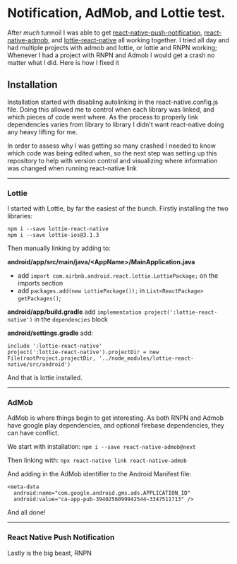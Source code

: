 # Notification, AdMob, and Lottie test.

After *much* turmoil I was able to get [react-native-push-notification](https://github.com/zo0r/react-native-push-notification#readme), [react-native-admob](https://github.com/sbugert/react-native-admob), and [lottie-react-native](https://github.com/react-native-community/lottie-react-native) all working together. I tried all day and had multiple projects with admob and lottie, or lottie and RNPN working; Whenever I had a project with RNPN and Admob I would get a crash no matter what I did.
Here is how I fixed it

## Installation

Installation started with disabling autolinking in the react-native.config.js file. Doing this allowed me to control when each library was linked, and which pieces of code went where. As the process to properly link dependencies varies from library to library I didn't want react-native doing any heavy lifting for me.

In order to assess why I was getting so many crashed I needed to know which code was being edited when, so the next step was setting up this repository to help with version control and visualizing where information was changed when running react-native link

---

### Lottie

I started with Lottie, by far the easiest of the bunch.
Firstly installing the two libraries:
```
npm i --save lottie-react-native
npm i --save lottie-ios@3.1.3
```

Then manually linking by adding to:

**android/app/src/main/java/\<AppName\>/MainApplication.java**
- add `import com.airbnb.android.react.lottie.LottiePackage;` on the imports section
- add `packages.add(new LottiePackage());` in `List<ReactPackage> getPackages()`;

 **android/app/build.gradle**
add `implementation project(':lottie-react-native')` in the `dependencies` block

**android/settings.gradle**
add:
```
include ':lottie-react-native'
project(':lottie-react-native').projectDir = new File(rootProject.projectDir, '../node_modules/lottie-react-native/src/android')

```

And that is lottie installed.

---

### AdMob

AdMob is where things begin to get interesting. As both RNPN and Admob have google play dependencies, and optional firebase dependencies, they can have conflict.

We start with installation:
`npm i --save react-native-admob@next`

Then linking with:
`npx react-native link react-native-admob`

And adding in the AdMob identifier to the Android Manifest file:
```
<meta-data
  android:name="com.google.android.gms.ads.APPLICATION_ID"
  android:value="ca-app-pub-3940256099942544~3347511713" />
```

And all done!

---

### React Native Push Notification

Lastly is the big beast, RNPN
